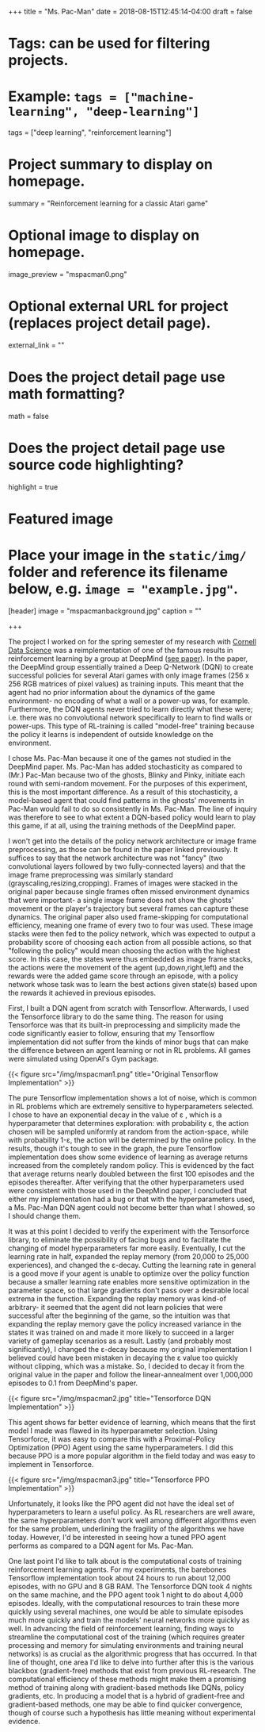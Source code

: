 +++
title = "Ms. Pac-Man"
date = 2018-08-15T12:45:14-04:00
draft = false

# Tags: can be used for filtering projects.
# Example: `tags = ["machine-learning", "deep-learning"]`
tags = ["deep learning", "reinforcement learning"]

# Project summary to display on homepage.
summary = "Reinforcement learning for a classic Atari game"

# Optional image to display on homepage.
image_preview = "mspacman0.png"

# Optional external URL for project (replaces project detail page).
external_link = ""

# Does the project detail page use math formatting?
math = false

# Does the project detail page use source code highlighting?
highlight = true

# Featured image
# Place your image in the `static/img/` folder and reference its filename below, e.g. `image = "example.jpg"`.
[header]
image = "mspacmanbackground.jpg"
caption = ""

+++

The project I worked on for the spring semester of my research with [Cornell Data Science](https://cornelldata.science/) was a reimplementation of one of the famous results in reinforcement learning by a group at DeepMind ([see paper](https://www.cs.toronto.edu/~vmnih/docs/dqn.pdf)). In the paper, the DeepMind group essentially trained a Deep Q-Network (DQN) to create successful policies for several Atari games with only image frames (256 x 256 RGB matrices of pixel values) as training inputs. This meant that the agent had no prior information about the dynamics of the game environment- no encoding of what a wall or a power-up was, for example. Furthermore, the DQN agents never tried to learn directly what these were; i.e. there was no convolutional network specifically to learn to find walls or power-ups. This type of RL-training is called "model-free" training because the policy it learns is independent of outside knowledge on the environment.

I chose Ms. Pac-Man because it one of the games not studied in the DeepMind paper. Ms. Pac-Man has added stochasticity as compared to (Mr.) Pac-Man because two of the ghosts, Blinky and Pinky, initiate each round with semi-random movement. For the purposes of this experiment, this is the most important difference. As a result of this stochasticity, a model-based agent that could find patterns in the ghosts' movements in Pac-Man would fail to do so consistently in Ms. Pac-Man. The line of inquiry was therefore to see to what extent a DQN-based policy would learn to play this game, if at all, using the training methods of the DeepMind paper.


I won't get into the details of the policy network architecture or image frame preprocessing, as those can be found in the paper linked previously. It suffices to say that the network architecture was not "fancy" (two convolutional layers followed by two fully-connected layers) and that the image frame preprocessing was similarly standard (grayscaling,resizing,cropping). Frames of images were stacked in the original paper because single frames often missed environment dynamics that were important- a single image frame does not show the ghosts' movement or the player's trajectory but several frames can capture these dynamics. The original paper also used frame-skipping for computational efficiency, meaning one frame of every two to four was used. These image stacks were then fed to the policy network, which was expected to output a probability score of choosing each action from all possible actions, so that "following the policy" would mean choosing the action with the highest score. In this case, the states were thus embedded as image frame stacks, the actions were the movement of the agent (up,down,right,left) and the rewards were the added game score through an episode, with a policy network whose task was to learn the best actions given state(s) based upon the rewards it achieved in previous episodes.


First, I built a DQN agent from scratch with Tensorflow. Afterwards, I used the Tensorforce library to do the same thing. The reason for using Tensorforce was that its built-in preprocessing and simplicity made the code significantly easier to follow, ensuring that my Tensorflow implementation did not suffer from the kinds of minor bugs that can make the difference between an agent learning or not in RL problems. All games were simulated using OpenAI's Gym package.


{{< figure src="/img/mspacman1.png" title="Original Tensorflow Implementation" >}}




The pure Tensorflow implementation shows a lot of noise, which is common in RL problems which are extremely sensitive to hyperparameters selected. I chose to have an exponential decay in the value of ε , which is a hyperparameter that determines exploration: with probability ε, the action chosen will be sampled uniformly at random from the action-space, while with probability 1-ε, the action will be determined by the online policy. In the results, though it's tough to see in the graph, the pure Tensorflow implementation does show some evidence of learning as average returns increased from the completely random policy. This is evidenced by the fact that average returns nearly doubled between the first 100 episodes and the episodes thereafter. After verifying that the other hyperparameters used were consistent with those used in the DeepMind paper, I concluded that either my implementation had a bug or that with the hyperparameters used, a Ms. Pac-Man DQN agent could not become better than what I showed, so I should change them.

It was at this point I decided to verify the experiment with the Tensorforce library, to eliminate the possibility of facing bugs and to facilitate the changing of model hyperparameters far more easily. Eventually, I cut the learning rate in half, expanded the replay memory (from 20,000 to 25,000 experiences), and changed the  ε-decay. Cutting the learning rate in general is a good move if your agent is unable to optimize over the policy function because a smaller learning rate enables more sensitive optimization in the parameter space, so that large gradients don't pass over a desirable local extrema in the function. Expanding the replay memory was kind-of arbitrary- it seemed that the agent did not learn policies that were successful after the beginning of the game, so the intuition was that expanding the replay memory gave the policy increased variance in the states it was trained on and made it more likely to succeed in a larger variety of gameplay scenarios as a result. Lastly (and probably most significantly), I changed the  ε-decay because my original implementation I believed could have been mistaken in decaying the ε value too quickly without clipping, which was a mistake. So, I decided to decay it from the original value in the paper and follow the linear-annealment over 1,000,000 episodes to 0.1 from DeepMind's paper.


{{< figure src="/img/mspacman2.jpg" title="Tensorforce DQN Implementation" >}}


This agent shows far better evidence of learning, which means that the first model I made was flawed in its hyperparameter selection. Using Tensorforce, it was easy to compare this with a Proximal-Policy Optimization (PPO) Agent using the same hyperparameters. I did this because PPO is a more popular algorithm in the field today and was easy to implement in Tensorforce.

{{< figure src="/img/mspacman3.jpg" title="Tensorforce PPO Implementation" >}}


Unfortunately, it looks like the PPO agent did not have the ideal set of hyperparameters to learn a useful policy. As RL researchers are well aware, the same hyperparameters don't work well among different algorithms even for the same problem, underlining the fragility of the algorithms we have today. However, I'd be interested in seeing how a tuned PPO agent performs as compared to a DQN agent for Ms. Pac-Man.  


One last point I'd like to talk about is the computational costs of training reinforcement learning agents. For my experiments, the barebones Tensorflow implementation took about 24 hours to run about 12,000 episodes, with no GPU and 8 GB RAM. The Tensorforce DQN took 4 nights on the same machine, and the PPO agent took 1 night to do about 4,000 episodes. Ideally, with the computational resources to train these more quickly using several machines, one would be able to simulate episodes much more quickly and train the models' neural networks more quickly as well. In advancing the field of reinforcement learning, finding ways to streamline the computational cost of the training (which requires greater processing and memory for simulating environments and training neural networks) is as crucial as the algorithmic progress that has occurred. In that line of thought, one area I'd like to delve into further after this is the various blackbox (gradient-free) methods that exist from previous RL-research. The computational efficiency of these methods might make them a promising method of training along with gradient-based methods like DQNs, policy gradients, etc. In producing a model that is a hybrid of gradient-free and gradient-based methods, one may be able to find quicker convergence, though of course such a hypothesis has little meaning without experimental evidence.
